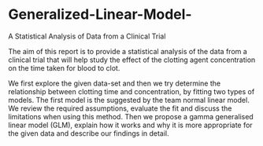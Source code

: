 # Generalized-Linear-Model-
 A Statistical Analysis of Data from a Clinical Trial


The aim of this report is to provide a statistical analysis of the data from a clinical trial that will help study the effect of the clotting agent concentration on the time taken for blood to clot.

We first explore the given data-set and then we try determine the relationship between clotting time and concentration, by fitting two types of models. The first model is the suggested by the team normal linear model. We review the required assumptions, evaluate the fit and discuss the limitations when using this method. Then we propose a gamma generalised linear model (GLM), explain how it works and why it is more appropriate for the given data and describe our findings in detail.

